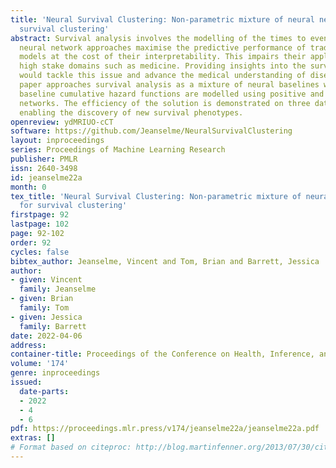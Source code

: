 ```yaml
---
title: 'Neural Survival Clustering: Non-parametric mixture of neural networks for
  survival clustering'
abstract: Survival analysis involves the modelling of the times to event. Proposed
  neural network approaches maximise the predictive performance of traditional survival
  models at the cost of their interpretability. This impairs their applicability in
  high stake domains such as medicine. Providing insights into the survival distributions
  would tackle this issue and advance the medical understanding of diseases. This
  paper approaches survival analysis as a mixture of neural baselines whereby different
  baseline cumulative hazard functions are modelled using positive and monotone neural
  networks. The efficiency of the solution is demonstrated on three datasets while
  enabling the discovery of new survival phenotypes.
openreview: ydMRIUO-cCT
software: https://github.com/Jeanselme/NeuralSurvivalClustering
layout: inproceedings
series: Proceedings of Machine Learning Research
publisher: PMLR
issn: 2640-3498
id: jeanselme22a
month: 0
tex_title: 'Neural Survival Clustering: Non-parametric mixture of neural networks
  for survival clustering'
firstpage: 92
lastpage: 102
page: 92-102
order: 92
cycles: false
bibtex_author: Jeanselme, Vincent and Tom, Brian and Barrett, Jessica
author:
- given: Vincent
  family: Jeanselme
- given: Brian
  family: Tom
- given: Jessica
  family: Barrett
date: 2022-04-06
address:
container-title: Proceedings of the Conference on Health, Inference, and Learning
volume: '174'
genre: inproceedings
issued:
  date-parts:
  - 2022
  - 4
  - 6
pdf: https://proceedings.mlr.press/v174/jeanselme22a/jeanselme22a.pdf
extras: []
# Format based on citeproc: http://blog.martinfenner.org/2013/07/30/citeproc-yaml-for-bibliographies/
---
```

